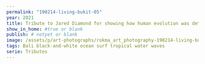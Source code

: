 ```yaml
---
permalink: "190214-living-bukit-05"
year: 2021
title: Tribute to Jared Diamond for showing how human evolution was determined by geographical facts.
show_in_home: #true or blank
publish: # notyet or blank
image: /assets/p/art-photographs/rokma_art_photography-190214-living-bukit-05.jpg
tags: Bali black-and-white ocean surf tropical water waves 
serie: Tributes
---
```

